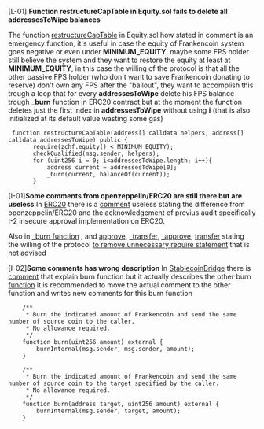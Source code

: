 [L-01] **Function restructureCapTable in Equity.sol fails to delete all addressesToWipe balances**

The function [restructureCapTable](https://github.com/code-423n4/2023-04-frankencoin/blob/1022cb106919fba963a89205d3b90bf62543f68f/contracts/Equity.sol#L303-L316) in Equity.sol how stated in comment is an emergency function, it's useful in case the equity of Frankencoin system goes negative or even under **MINIMUM_EQUITY**, maybe some FPS holder still believe the system and they want to restore the equity at least at **MINIMUM_EQUITY**, in this case the willing of the protocol is that all the other passive FPS holder (who don't want to save Frankencoin donating to reserve) don't own any FPS after the "bailout", they want to accomplish this trough a loop that for every **addressesToWipe** delete his FPS balance trough **_burn** function in ERC20 contract but at the moment the function deletes just the first index in **addressesToWipe** without using **i** (that is also initialized at its default value wasting some gas)
 ```solidity
  function restructureCapTable(address[] calldata helpers, address[] calldata addressesToWipe) public {
        require(zchf.equity() < MINIMUM_EQUITY);
        checkQualified(msg.sender, helpers);
        for (uint256 i = 0; i<addressesToWipe.length; i++){
            address current = addressesToWipe[0];
            _burn(current, balanceOf(current));
        }
```
[I-01]**Some comments from openzeppelin/ERC20 are still there but are useless**
In [ERC20](https://github.com/code-423n4/2023-04-frankencoin/blob/main/contracts/ERC20.sol) there is a [comment](https://github.com/code-423n4/2023-04-frankencoin/blob/1022cb106919fba963a89205d3b90bf62543f68f/contracts/ERC20.sol#L36-L39) useless stating the difference from openzeppelin/ERC20  and the acknowledgement of previus audit specifically I-2 insecure approval implementation on ERC20.

Also in [_burn function](https://github.com/code-423n4/2023-04-frankencoin/blob/1022cb106919fba963a89205d3b90bf62543f68f/contracts/ERC20.sol#L195-L199) , and [approve](https://github.com/code-423n4/2023-04-frankencoin/blob/1022cb106919fba963a89205d3b90bf62543f68f/contracts/ERC20.sol#L102-L107), [_transfer](https://github.com/code-423n4/2023-04-frankencoin/blob/1022cb106919fba963a89205d3b90bf62543f68f/contracts/ERC20.sol#L147), [_approve](https://github.com/code-423n4/2023-04-frankencoin/blob/1022cb106919fba963a89205d3b90bf62543f68f/contracts/ERC20.sol#L216-L220), [transfer](https://github.com/code-423n4/2023-04-frankencoin/blob/1022cb106919fba963a89205d3b90bf62543f68f/contracts/ERC20.sol#L80-L84) stating the willing of the protocol [to remove unnecessary require statement](https://github.com/code-423n4/2023-04-frankencoin/blob/1022cb106919fba963a89205d3b90bf62543f68f/contracts/ERC20.sol#L6) that is not advised

[I-02]**Some comments has wrong description**
In [StablecoinBridge](https://github.com/code-423n4/2023-04-frankencoin/blob/main/contracts/StablecoinBridge.sol)
there is [comment](https://github.com/code-423n4/2023-04-frankencoin/blob/1022cb106919fba963a89205d3b90bf62543f68f/contracts/StablecoinBridge.sol#L59-L62) that explain burn function but it actually describes the other burn [function](https://github.com/code-423n4/2023-04-frankencoin/blob/1022cb106919fba963a89205d3b90bf62543f68f/contracts/StablecoinBridge.sol#L55-L57) it is recommended to move the actual comment to the other function and writes new comments for this burn function
```solidity
    /**
     * Burn the indicated amount of Frankencoin and send the same number of source coin to the caller.
     * No allowance required.
     */
    function burn(uint256 amount) external {
        burnInternal(msg.sender, msg.sender, amount);
    }

    /**
     * Burn the indicated amount of Frankencoin and send the same number of source coin to the target specified by the caller.
     * No allowance required.
     */
    function burn(address target, uint256 amount) external {
        burnInternal(msg.sender, target, amount);
    }
```

